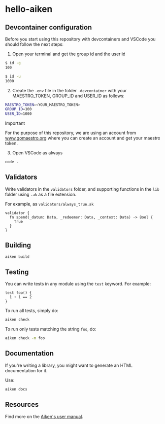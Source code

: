 # hello-aiken

## Devcontainer configuration

Before you start using this repository with devcontainers and VSCode you should follow the next steps:

1. Open your terminal and get the group id and the user id

```sh
$ id -g
100

$ id -u
1000

```

2. Create the `.env` file in the folder `.devcontainer` with your MAESTRO_TOKEN, GROUP_ID and USER_ID as follows:

```sh
MAESTRO_TOKEN=<YOUR_MAESTRO_TOKEN>
GROUP_ID=100
USER_ID=1000
```

> [!IMPORTANT]  
> For the purpose of this repository, we are using an account from www.gomaestro.org where you can create an account and get your maestro token.

3. Open VSCode as always

```sh
code .
```
## Validators

Write validators in the `validators` folder, and supporting functions in the `lib` folder using `.ak` as a file extension.

For example, as `validators/always_true.ak`

```gleam
validator {
  fn spend(_datum: Data, _redeemer: Data, _context: Data) -> Bool {
    True
  }
}
```

## Building

```sh
aiken build
```

## Testing

You can write tests in any module using the `test` keyword. For example:

```gleam
test foo() {
  1 + 1 == 2
}
```

To run all tests, simply do:

```sh
aiken check
```

To run only tests matching the string `foo`, do:

```sh
aiken check -m foo
```

## Documentation

If you're writing a library, you might want to generate an HTML documentation for it.

Use:

```sh
aiken docs
```

## Resources

Find more on the [Aiken's user manual](https://aiken-lang.org).
